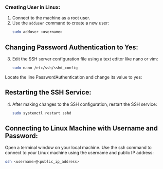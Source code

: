### Creating User in Linux:
1. Connect to the machine as a root user.
2. Use the `adduser` command to create a new user:
   ```bash
   sudo adduser <username>
## Changing Password Authentication to Yes:
3. Edit the SSH server configuration file using a text editor like nano or vim:

   ```bash
   sudo nano /etc/ssh/sshd_config
Locate the line PasswordAuthentication and change its value to yes:

## Restarting the SSH Service:
4. After making changes to the SSH configuration, restart the SSH service:
  
   ```bash
   sudo systemctl restart sshd
## Connecting to Linux Machine with Username and Password:
Open a terminal window on your local machine.
Use the ssh command to connect to your Linux machine using the username and public IP address:

   ```bash
   ssh <username>@<public_ip_address>
